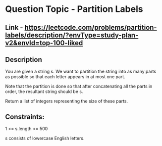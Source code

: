 # Question Topic - Partition Labels

## Link - https://leetcode.com/problems/partition-labels/description/?envType=study-plan-v2&envId=top-100-liked

## Description

You are given a string s. We want to partition the string into as many parts as possible so that each letter appears in at most one part.

Note that the partition is done so that after concatenating all the parts in order, the resultant string should be s.

Return a list of integers representing the size of these parts.

## Constraints:

1 <= s.length <= 500

s consists of lowercase English letters.
